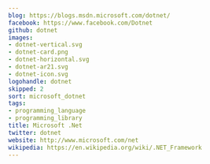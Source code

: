 ```yaml
---
blog: https://blogs.msdn.microsoft.com/dotnet/
facebook: https://www.facebook.com/Dotnet
github: dotnet
images:
- dotnet-vertical.svg
- dotnet-card.png
- dotnet-horizontal.svg
- dotnet-ar21.svg
- dotnet-icon.svg
logohandle: dotnet
skipped: 2
sort: microsoft_dotnet
tags:
- programming_language
- programming_library
title: Microsoft .Net
twitter: dotnet
website: http://www.microsoft.com/net
wikipedia: https://en.wikipedia.org/wiki/.NET_Framework
---
```

